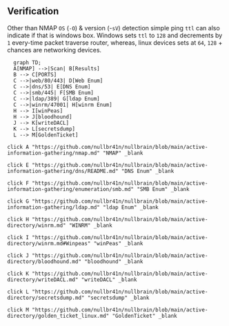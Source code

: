 ## Verification

Other than NMAP `OS` (`-O`) & version (-`sV`) detection simple ping `ttl` can also indicate if that is windows box. Windows sets `ttl` to `128` and decrements by `1` every-time packet traverse router, whereas, linux devices sets at `64`, `128` + chances are networking devices.




```mermaid
  graph TD;
  A[NMAP] -->|Scan| B[Results]
  B --> C[PORTS]
  C -->|web/80/443| D[Web Enum]  
  C -->|dns/53| E[DNS Enum]
  C -->|smb/445| F[SMB Enum]
  C -->|ldap/389| G[ldap Enum]
  C -->|winrm/47001| H[winrm Enum]
  H --> I[winPeas]
  H --> J[bloodhound]
  J --> K[writeDACL]
  K --> L[secretsdump]
  L --> M[GoldenTicket]

click A "https://github.com/nullbr41n/nullbrain/blob/main/active-information-gathering/nmap.md" "NMAP" _blank

click E "https://github.com/nullbr41n/nullbrain/blob/main/active-information-gathering/dns/README.md" "DNS Enum" _blank

click F "https://github.com/nullbr41n/nullbrain/blob/main/active-information-gathering/enumeration/smb.md" "SMB Enum" _blank

click G "https://github.com/nullbr41n/nullbrain/blob/main/active-information-gathering/ldap.md" "ldap Enum" _blank

click H "https://github.com/nullbr41n/nullbrain/blob/main/active-directory/winrm.md" "WINRM" _blank

click I "https://github.com/nullbr41n/nullbrain/blob/main/active-directory/winrm.md#Winpeas" "winPeas" _blank

click J "https://github.com/nullbr41n/nullbrain/blob/main/active-directory/bloodhound.md" "bloodhound" _blank

click K "https://github.com/nullbr41n/nullbrain/blob/main/active-directory/writeDACL.md" "writeDACL" _blank

click L "https://github.com/nullbr41n/nullbrain/blob/main/active-directory/secretsdump.md" "secretsdump" _blank

click M "https://github.com/nullbr41n/nullbrain/blob/main/active-directory/golden_ticket_linux.md" "GoldenTicket" _blank

```